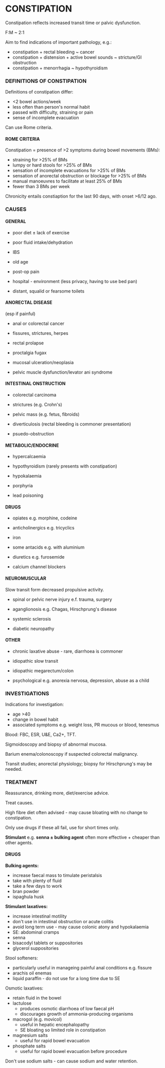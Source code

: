 # CONSTIPATION

Constipation reflects increased transit time or palvic dysfunction.

F:M ~ 2:1

Aim to find indications of important pathology, e.g.:

- constipation + rectal bleeding ~ cancer
- constipation + distension + active bowel sounds ~ stricture/GI obstruction
- constipation + menorrhagia ~ hypothyroidism

### DEFINITIONS OF CONSTIPATION

Definitions of constipation differ:

- <2 bowel actions/week
- less often than person's normal habit
- passed with difficulty, straining or pain
- sense of incomplete evacuation

Can use Rome criteria.

#### ROME CRITERIA

Constipation = presence of >2 symptoms during bowel movements (BMs):

- straining for >25% of BMs
- lumpy or hard stools for >25% of BMs
- sensation of incomplete evacuations for >25% of BMs
- sensation of anorectal obstruction or blockage for >25% of BMs
- manual manoeuvres to facilitate at least 25% of BMs
- fewer than 3 BMs per week

Chronicity entails constiaption for the last 90 days, with onset >6/12 ago.


### CAUSES

#### GENERAL

- poor diet ± lack of exercise

- poor fluid intake/dehydration

- IBS

- old age

- post-op pain

- hospital - environment (less privacy, having to use bed pan)

- distant, squalid or fearsome toilets

#### ANORECTAL DISEASE

(esp if painful)

- anal or colorectal cancer

- fissures, strictures, herpes

- rectal prolapse

- proctalgia fugax

- mucosal ulceration/neoplasia

- pelvic muscle dysfunction/levator ani syndrome

#### INTESTINAL ONSTRUCTION

- colorectal carcinoma

- strictures (e.g. Crohn's)

- pelvic mass (e.g. fetus, fibroids)

- diverticulosis (rectal bleeding is commoner presentation)

- psuedo-obstruction

#### METABOLIC/ENDOCRINE

- hypercalcaemia

- hypothyroidism (rarely presents with constipation)

- hypokalaemia

- porphyria

- lead poisoning

#### DRUGS

- opiates e.g. morphine, codeine

- anticholinergics e.g. tricyclics

- iron

- some antacids e.g. with aluminium

- diuretics e.g. furosemide

- calcium channel blockers

#### NEUROMUSCULAR

Slow transit form decreased propulsive activity.

- spinal or pelvic nerve injury e.f. trauma, surgery

- aganglionosis e.g. Chagas, Hirschprung's disease

- systemic sclerosis

- diabetic neuropathy

#### OTHER

- chronic laxative abuse - rare, diarrhoea is commoner

- idiopathic slow transit

- idiopathic megarectum/colon

- psychological e.g. anorexia nervosa, depression, abuse as a child

### INVESTIGATIONS

Indications for investigation: 

- age >40
- change in bowel habit
- associated symptoms e.g. weight loss, PR mucous or blood, tenesmus

Blood: FBC, ESR, U&E, Ca2+, TFT.

Sigmoidoscopy and biopsy of abnormal mucosa.

Barium enema/colonoscopy if suspected colorectal malignancy.

Transit studies; anorectal physiology; biopsy for Hirschprung's may be needed.


### TREATMENT

Reassurance, drinking more, diet/exercise advice.

Treat causes.

High fibre diet often advised - may cause bloating with no change to constipation.

Only use drugs if these all fail, use for short times only.

**Stimulant** e.g. **senna ± bulking agent** often more effective + cheaper than other agents.

#### DRUGS

**Bulking agents:**

- increase faecal mass to timulate peristalsis
- take with plenty of fluid
- take a few days to work
- bran powder
- ispaghula husk

**Stimulant laxatives:**

- increase intestinal motility
- don't use in intestinal obstruction or acute colitis
- avoid long term use - may cause colonic atony and hypokalaemia
- SE: abdominal cramps
- senna
- bisacodyl tablets or suppositories
- glycerol suppositories


Stool softeners:

- particularly useful in manageing painful anal conditions e.g. fissure
- arachis oil enemas
- liquid paraffin - do not use for a long time due to SE

Osmotic laxatives:

- retain fluid in the bowel
- lactulose
	- produces osmotic diarrhoea of low faecal pH
	- discourages growth of ammonia-producing organisms
- macrogol (e.g. movicol)
	- useful in hepatic encephalopathy
	- SE bloating so limited role in constipation
- magnesium salts
	- useful for rapid bowel evacuation
- phosphate salts
	- useful for rapid bowel evacuation before procedure
	
Don't use sodium salts - can cause sodium and water retention.






